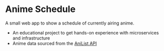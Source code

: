 # Anime Schedule

A small web app to show a schedule of currently airing anime.

- An educational project to get hands-on experience with microservices and infrastructure
- Anime data sourced from the [AniList API](https://docs.anilist.co/)
